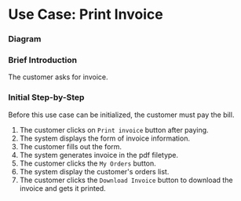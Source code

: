 # Use Case: Print Invoice

### Diagram


### Brief Introduction
The customer asks for invoice.


### Initial Step-by-Step  
Before this use case can be initialized, the customer must pay the bill.

1. The customer clicks on `Print invoice` button after paying.
2. The system displays the form of invoice information.
3. The customer fills out the form.
4. The system generates invoice in the pdf filetype.
5. The customer clicks the `My Orders` button.
6. The system display the customer's orders list.
7. The customer clicks the `Download Invoice` button to download the invoice and gets it printed.